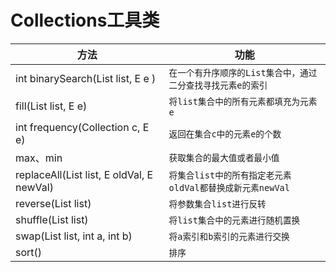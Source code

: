# Collections工具类
|方法|功能|
| ---- | ---- |
|int binarySearch(List<E> list, E e )|`在一个有升序顺序的List集合中，通过二分查找寻找元素e的索引`|
| fill(List<E> list, E e)|`将list集合中的所有元素都填充为元素e`|
| int frequency(Collection<E> c, E e)|`返回在集合c中的元素e的个数`|
| max、min|`获取集合的最大值或者最小值`|
| replaceAll(List<E> list, E oldVal, E newVal)|`将集合list中的所有指定老元素oldVal都替换成新元素newVal`|
| reverse(List<E> list)|`将参数集合list进行反转`|
| shuffle(List<E> list)|`将list集合中的元素进行随机置换`|
| swap(List<E> list, int a, int b)|`将a索引和b索引的元素进行交换`|
| sort()|`排序`|


